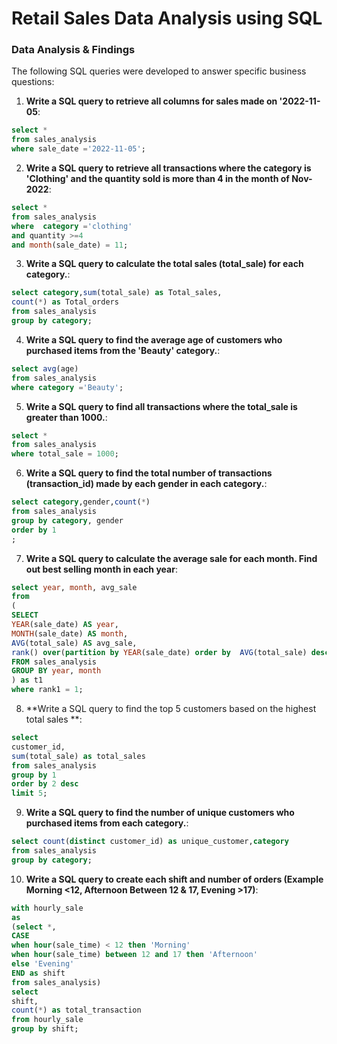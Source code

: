 # Retail Sales Data Analysis using SQL

### Data Analysis & Findings

The following SQL queries were developed to answer specific business questions:

1. **Write a SQL query to retrieve all columns for sales made on '2022-11-05**:
```sql
select *
from sales_analysis
where sale_date ='2022-11-05';
```

2. **Write a SQL query to retrieve all transactions where the category is 'Clothing' and the quantity sold is more than 4 in the month of Nov-2022**:
```sql
select *
from sales_analysis
where  category ='clothing'
and quantity >=4
and month(sale_date) = 11;
```

3. **Write a SQL query to calculate the total sales (total_sale) for each category.**:
```sql
select category,sum(total_sale) as Total_sales,
count(*) as Total_orders
from sales_analysis
group by category;
```

4. **Write a SQL query to find the average age of customers who purchased items from the 'Beauty' category.**:
```sql
select avg(age)
from sales_analysis
where category ='Beauty';
```

5. **Write a SQL query to find all transactions where the total_sale is greater than 1000.**:
```sql
select *
from sales_analysis
where total_sale = 1000;
```

6. **Write a SQL query to find the total number of transactions (transaction_id) made by each gender in each category.**:
```sql
select category,gender,count(*)
from sales_analysis
group by category, gender
order by 1 
;
```

7. **Write a SQL query to calculate the average sale for each month. Find out best selling month in each year**:
```sql
select year, month, avg_sale
from 
(
SELECT
YEAR(sale_date) AS year,
MONTH(sale_date) AS month,
AVG(total_sale) AS avg_sale,
rank() over(partition by YEAR(sale_date) order by  AVG(total_sale) desc) as rank1
FROM sales_analysis
GROUP BY year, month
) as t1
where rank1 = 1;
```

8. **Write a SQL query to find the top 5 customers based on the highest total sales **:
```sql
select 
customer_id,
sum(total_sale) as total_sales
from sales_analysis
group by 1
order by 2 desc
limit 5;
```

9. **Write a SQL query to find the number of unique customers who purchased items from each category.**:
```sql
select count(distinct customer_id) as unique_customer,category
from sales_analysis
group by category;
```

10. **Write a SQL query to create each shift and number of orders (Example Morning <12, Afternoon Between 12 & 17, Evening >17)**:
```sql
with hourly_sale 
as
(select *,
CASE
when hour(sale_time) < 12 then 'Morning'
when hour(sale_time) between 12 and 17 then 'Afternoon'
else 'Evening'
END as shift
from sales_analysis)
select 
shift,
count(*) as total_transaction
from hourly_sale
group by shift;
```
